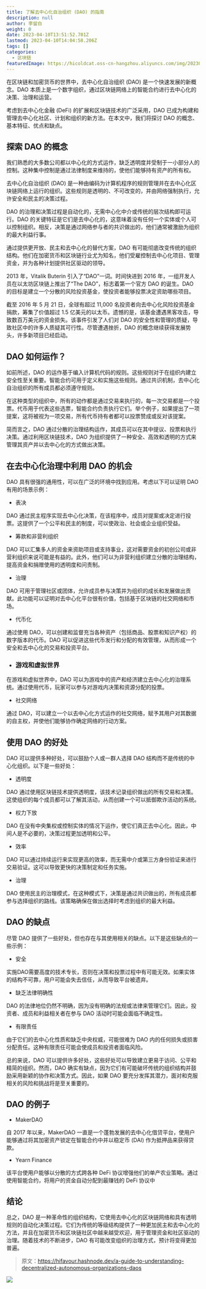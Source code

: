 ```yaml
---
title: 了解去中心化自治组织 (DAO) 的指南
description: null
author: 李留白
weight: 0
date: 2023-04-10T13:51:52.701Z
lastmod: 2023-04-10T14:04:58.206Z
tags: []
categories:
  - 区块链
featuredImage: https://hicoldcat.oss-cn-hangzhou.aliyuncs.com/img/20230410215238.png
---
```


在区块链和加密货币的世界中，去中心化自治组织 (DAO) 是一个快速发展的新概念。DAO 本质上是一个数字组织，通过区块链网络上的智能合约进行去中心化的决策、治理和运营。

考虑到去中心化金融 (DeFi) 的扩展和区块链技术的广泛采用，DAO 已成为构建和管理去中心化社区、计划和组织的新方法。在本文中，我们将探讨 DAO 的概念、基本特征、优点和缺点。

## 探索 DAO 的概念

我们熟悉的大多数公司都以中心化的方式运作，缺乏透明度并受制于一小部分人的控制。这种集中控制是通过法律制度来维持的，使他们能够持有资产的所有权。

去中心化自治组织 (DAO) 是一种由编码为计算机程序的规则管理并在去中心化区块链网络上运行的组织。这些规则是透明的、不可改变的，并由网络强制执行，允许安全和民主的决策过程。

DAO 的治理和决策过程是自动化的，无需中心化中介或传统的层次结构即可运行。DAO 的关键特征是它们是去中心化的，这意味着没有任何一个实体或个人可以控制组织。相反，决策是通过网络参与者的共识做出的，他们通常被激励为组织的最大利益行事。

通过提供更开放、民主和去中心化的替代方案，DAO 有可能彻底改变传统的组织结构。他们在加密货币和区块链行业尤为知名，他们受雇控制去中心化项目、管理资金，并为各种计划提供社区驱动的领导。

2013 年，Vitalik Buterin 引入了“DAO”一词。时间快进到 2016 年，一组开发人员在以太坊区块链上推出了“The DAO”，标志着第一个官方 DAO 的诞生。DAO 的目标是建立一个分散的风险投资基金，使投资者能够投票决定资助哪些项目。

截至 2016 年 5 月 21 日，全球有超过 11,000 名投资者向去中心化风险投资基金捐款，筹集了价值超过 1.5 亿美元的以太币。遗憾的是，该基金遭遇黑客攻击，导致数百万美元的资金损失。该事件引发了人们对 DAO 的安全性和管理的质疑，导致社区中的许多人质疑其可行性。尽管遭遇挫折，DAO 的概念继续获得发展势头，许多新项目已经启动。

## DAO 如何运作？

如前所述，DAO 的运作基于编入计算机代码的规则。这些规则对于在组织内建立安全性至关重要。智能合约可用于定义和实施这些规则。通过共识机制，去中心化自治组织的所有成员都必须遵守规则。

在这种类型的组织中，所有的动作都是通过交易来执行的，每一次交易都是一个投票。代币用于代表这些选票，智能合约负责执行它们。举个例子，如果提出了一项提案，这将被视为一项交易，所有代币持有者都可以投票赞成或反对该提案。

简而言之，DAO 通过分散的治理结构运作，其成员可以在其中提议、投票和执行决策。通过利用区块链技术，DAO 为组织提供了一种安全、高效和透明的方式来管理其资产并以去中心化的方式做出决策。

## 在去中心化治理中利用 DAO 的机会

DAO 具有很强的通用性，可以在广泛的环境中找到应用。考虑以下可以证明 DAO 有用的场景示例：

-  表决

DAO 通过民主程序实现去中心化决策，在该程序中，成员对提案或决定进行投票。这提供了一个公平和民主的制度，可以使政治、社会或企业组织受益。

-  筹款和非营利组织

DAO 可以汇集多人的资金来资助项目或支持事业，这对需要资金的初创公司或非营利组织来说可能是有益的。此外，他们可以为非营利组织建立分散的治理结构，提高资金和捐赠使用的透明度和问责制。

-  治理

DAO 可用于管理社区或团体，允许成员参与决策并为组织的成长和发展做出贡献。此功能可以证明对去中心化平台很有价值，包括基于区块链的社交网络和市场。

-  代币化

通过使用 DAO，可以创建和监督充当各种资产（包括商品、股票和知识产权）的数字版本的代币。DAO 可以促进这些代币发行和分配的有效管理，从而形成一个安全和去中心化的交易和投资平台。

- ### 游戏和虚拟世界

在游戏和虚拟世界中，DAO 可以为游戏中的资产和经济建立去中心化的治理系统。通过使用代币，玩家可以参与对游戏内决策和资源分配的投票。

-  社交网络

通过 DAO，可以建立一个以去中心化方式运作的社交网络，赋予其用户对其数据的自主权，并使他们能够协作确定网络的行动方案。

## 使用 DAO 的好处

DAO 可以提供多种好处，可以鼓励个人或一群人选择 DAO 结构而不是传统的中心化组织。以下是一些好处：

-  透明度

DAO 通过使用区块链技术提供透明度，该技术记录组织做出的所有交易和决策。这使组织的每个成员都可以了解其活动，从而创建一个可以抵御欺诈活动的系统。

-  权力下放

DAO 在没有中央集权或控制实体的情况下运作，使它们真正去中心化。因此，中间人是不必要的，决策过程更加透明和公平。

-  效率

DAO 可以通过持续运行来实现更高的效率，而无需中介或第三方身份验证来进行交易验证。这可以导致更快的决策制定和任务实施。

-  治理

DAO 使用民主的治理模式，在这种模式下，决策是通过共识做出的，所有成员都参与选择组织的路线。该策略确保在做出选择时考虑到组织的最大利益。

## DAO 的缺点

尽管 DAO 提供了一些好处，但也存在与其使用相关的缺点。以下是这些缺点的一些示例：

-  安全

实施DAO需要高度的技术专长，否则在决策和投票过程中有可能无效。如果实体的结构不可靠，用户可能会失去信任，从而导致平台被遗弃。

-  缺乏法律明确性

DAO 的法律地位仍然不明确，因为没有明确的法规或法律来管理它们。因此，投资者、成员和利益相关者在参与 DAO 活动时可能会面临不确定性。

-  有限责任

由于它们的去中心化性质和缺乏中央权威，可能很难为 DAO 内的任何损失或损害分配责任。这种有限责任可能会使成员和投资者面临风险。

总的来说，DAO 可以提供许多好处，这些好处可以导致建立更易于访问、公平和精简的组织。然而，DAO 确实有缺点，因为它们有可能破坏传统的组织结构并鼓励采用新颖的协作和决策方式。因此，如果 DAO 要充分发挥其潜力，面对和克服相关的风险和挑战将是至关重要的。

## DAO 的例子

-  MakerDAO

自 2017 年以来，MakerDAO 一直是一个蓬勃发展的去中心化借贷平台，使用户能够通过将其加密资产锁定在智能合约中并以稳定币 (DAI) 作为抵押品来获得贷款。

-  Yearn Finance

该平台使用户能够以分散的方式跨各种 DeFi 协议增强他们的单产农业策略。通过使用智能合约，将用户的资金自动分配到最赚钱的 DeFi 协议中

## 结论

总之，DAO 是一种革命性的组织结构，它使用去中心化的区块链网络和具有透明规则的自动化决策过程。它们为传统的等级结构提供了一种更加民主和去中心化的方法，并且在加密货币和区块链社区中越来越受欢迎，用于管理资金和社区驱动的治理。随着技术的不断进步，DAO 有可能改变组织的治理方式，预计将变得更加普遍。


> 原文：https://hifavour.hashnode.dev/a-guide-to-understanding-decentralized-autonomous-organizations-daos

![](https://hicoldcat.oss-cn-hangzhou.aliyuncs.com/img/profile.jpg)